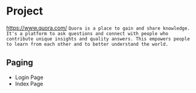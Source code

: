 # Project
https://www.quora.com/
```Quora is a place to gain and share knowledge. It's a platform to ask questions and connect with people who contribute unique insights and quality answers. This empowers people to learn from each other and to better understand the world.```

## Paging
* Login Page
* Index Page
